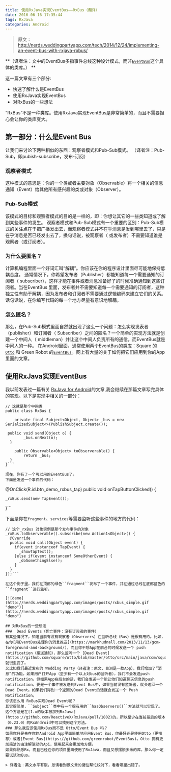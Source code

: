 ```yaml
---
title: 使用RxJava实现EventBus——RxBus（翻译）
date: 2016-06-16 17:35:44
tags: RxJava
categories: Android
---
```



> 原文：http://nerds.weddingpartyapp.com/tech/2014/12/24/implementing-an-event-bus-with-rxjava-rxbus/

**（译者注：文中的EventBus多指事件总线这种设计模式，而非[``EventBus``](https://github.com/greenrobot/EventBus)这个具体的类库。） **

这一篇文章有三个部分:
- 快速了解什么是EventBus
- 使用RxJava实现EventBus
- 对RxBus的一些想法

<!-- more -->

“RxBus”不是一种类库。使用RxJava实现EventBus是非常简单的，而且不需要担心会让你的类库变大。

## 第一部分：什么是Event Bus

让我们来讨论下两种相似的东西：观察者模式和Pub-Sub模式。
（译者注：Pub-Sub，即pubish-subscribe，发布-订阅）

### 观察者模式
这种模式的意思是：你的一个类或者主要对象（Observable）将一个相关的信息通知（Event）给其他所有感兴趣的类或对象（Observer）。

### Pub-Sub模式
该模式的目标和观察者模式的目的是一样的，即：你想让其它的一些类知道或了解到某些事件的发生。
观察者模式和Pub-Sub模式有一个重要的区别：Pub-Sub模式的关注点在于把广播发出去，而观察者模式并不在乎消息是发到哪里去了，只是在乎消息是否已经发出去了，换句话说，被观察者（ 或发布者）不需要知道谁是观察者（或订阅者）。

### 为什么要匿名？
计算机编程里面一个好词汇叫“解耦”。你应该在你的程序设计里面尽可能地保持低耦合度。
通常情况下，你希望发布者（Publisher）都能知道每一个需要通知的订阅者（ subscriber），这样才能在事件或者消息准备好了的时候准确通知到这些订阅者。当在EventBus 里面，发布者并不需要知道每一个需要通知的订阅者，这种独立性有助于解耦，因为发布者和订阅者不需要通过逻辑编码来建立它们的关系。
话句话说，在你编写代码的每一个地方尽量有意识地解耦。

### 怎么匿名？
那么，在Pub-Sub模式里面自然就出现了这么一个问题：怎么实现发表者（publisher）和订阅者（ Subscriber）之间的匿名？一个简单的实现方法就是创建一个中间人（ middleman）并让这个中间人负责所有的通信。而EventBus就是中间人的一种。
在Android里面，通常使用两个EventBus的类库：Square 的[``Otto``](http://square.github.io/otto/) 和 Green Robot 的[``EventBus``](https://github.com/greenrobot/EventBus)。网上有大量的关于如何把它们应用到你的App里面的文章。

## 使用RxJava实现EventBus
我以前发表过一篇有关 [RxJava for Android](https://github.com/kaushikgopal/RxJava-Android-Samples)的文章,我会继续在那篇文章写完具体的实现。以下是实现中相关的一部分：
```
// 这就是那个中间类
public class RxBus {

    private final Subject<Object, Object> _bus = new SerializedSubject<>(PublishSubject.create());

 public void send(Object o) {
        _bus.onNext(o);
  }

    public Observable<Object> toObserverable() {
        return _bus;
  }
}```

现在，你有了一个可以用的EventBus了。
下面是发送一个事件的代码：
```
@OnClick(R.id.btn_demo_rxbus_tap)
public void onTapButtonClicked() {

    _rxBus.send(new TapEvent());
}```

下面是你在``fragment``、``services``等需要监听这些事件的地方的代码：
```
// 这个_rxBus 对象实例是那个发布事件的对象
_rxBus.toObserverable().subscribe(new Action1<Object>() {
  @Override
  public void call(Object event) {
    if(event instanceof TapEvent) {
      _showTapText();
    }else if(event instanceof SomeOtherEvent) {
      _doSomethingElse();
    }
  }
});```

在这个例子里，我们在顶部的绿色``fragment``发布了一个事件，并在通过总线在底部蓝色的``fragment``进行监听。

[![demo](http://nerds.weddingpartyapp.com/images/posts/rxbus_simple.gif "demo")](http://nerds.weddingpartyapp.com/images/posts/rxbus_simple.gif "demo")

## 对RxBus的一些想法
###  Dead Events（死亡事件：没有订阅者的事件）
有某些情况下，知道当前有没有观察者（Observers）在监听总线（Bus）是很有用的。比如，在你[用EventBus处理你的消息推送](https://markhudnall.com/2013/11/13/gcm-foreground-and-background/)，而且你不想App在前台的时候发送一个 push notification（推送通知），那么监听一个 [Dead Event](https://github.com/square/otto/blob/master/otto/src/main/java/com/squareup/otto/DeadEvent.java)就很重要了。
又比如我们最近发布的 Wedding Party（译者注：原文，目测是一款App），我们增加了“消息”的功能。如果用户打开App（至少有一个以上对bus的监听者），我们不会发送push notification。但如果App在后台的话，我们会发送一个能让他们知道聊天信息的push notification。要是一个事件被发送到Event Bus中，如果当前没有监听者，就会返回一个Dead Event。如果我们得到一个返回的Dead Event的话就会发送一个 Push Notification。
你该怎么用 RxBus实现Dead Event呢？
其实很简单，``Subject``类中有一个很有用的``hasObservers()``方法就可以实现了。这个方法是在[1.x的版本被加到RxJava](https://github.com/ReactiveX/RxJava/pull/1802)的，所以至少在当前最后的版本（0.23.0）的RxAndroid中可以找到这个方法。
### 那么我应该使用RxBus而不是 Otto/Event Bus 吗？
如果你只是先在你的Android App里面简单地应用Event Bus，你最好还是使用Otto（更推荐）或者[Event Bus](https://github.com/greenrobot/EventBus)。Otto 拥有更加简洁的由注解驱动的Api，使用起来会更加地方便。
如果你熟悉Rx，而且已经在你的项目里面使用了RxJava，而且又想摆脱多余的库，那么你一定要试试RxBus。

> 译者注：英文水平有限，恳请看到该文章的诸位帮忙校对下，看看哪里出错了。